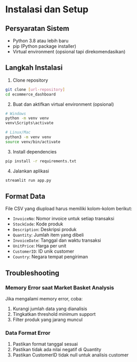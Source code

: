 # Instalasi dan Setup

## Persyaratan Sistem
- Python 3.8 atau lebih baru
- pip (Python package installer)
- Virtual environment (opsional tapi direkomendasikan)

## Langkah Instalasi

1. Clone repository
```bash
git clone [url-repository]
cd ecommerce_dashboard
```

2. Buat dan aktifkan virtual environment (opsional)
```bash
# Windows
python -m venv venv
venv\Scripts\activate

# Linux/Mac
python3 -m venv venv
source venv/bin/activate
```

3. Install dependencies
```bash
pip install -r requirements.txt
```

4. Jalankan aplikasi
```bash
streamlit run app.py
```

## Format Data
File CSV yang diupload harus memiliki kolom-kolom berikut:
- `InvoiceNo`: Nomor invoice untuk setiap transaksi
- `StockCode`: Kode produk
- `Description`: Deskripsi produk
- `Quantity`: Jumlah item yang dibeli
- `InvoiceDate`: Tanggal dan waktu transaksi
- `UnitPrice`: Harga per unit
- `CustomerID`: ID unik customer
- `Country`: Negara tempat pengiriman

## Troubleshooting

### Memory Error saat Market Basket Analysis
Jika mengalami memory error, coba:
1. Kurangi jumlah data yang dianalisis
2. Tingkatkan threshold minimum support
3. Filter produk yang jarang muncul

### Data Format Error
1. Pastikan format tanggal sesuai
2. Pastikan tidak ada nilai negatif di Quantity
3. Pastikan CustomerID tidak null untuk analisis customer
